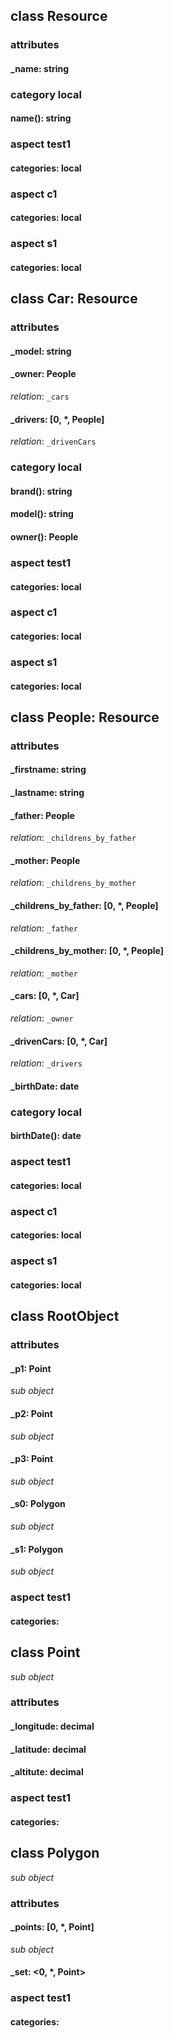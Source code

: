 ## class Resource
### attributes
#### _name: string
### category local
#### name(): string
### aspect test1
#### categories: local
### aspect c1
#### categories: local
### aspect s1
#### categories: local

## class Car: Resource
### attributes
#### _model: string
#### _owner: People
_relation_: `_cars`
#### _drivers: [0, *, People]
_relation_: `_drivenCars`
### category local
#### brand(): string
#### model(): string
#### owner(): People
### aspect test1
#### categories: local
### aspect c1
#### categories: local
### aspect s1
#### categories: local

## class People: Resource
### attributes
#### _firstname: string
#### _lastname: string
#### _father: People
_relation_: `_childrens_by_father`
#### _mother: People
_relation_: `_childrens_by_mother`
#### _childrens_by_father: [0, *, People]
_relation_: `_father`
#### _childrens_by_mother: [0, *, People]
_relation_: `_mother`
#### _cars: [0, *, Car]
_relation_: `_owner`
#### _drivenCars: [0, *, Car]
_relation_: `_drivers`
#### _birthDate: date
### category local
#### birthDate(): date
### aspect test1
#### categories: local
### aspect c1
#### categories: local
### aspect s1
#### categories: local

## class RootObject
### attributes
#### _p1: Point
_sub object_
#### _p2: Point
_sub object_
#### _p3: Point
_sub object_
#### _s0: Polygon
_sub object_
#### _s1: Polygon
_sub object_
### aspect test1
#### categories: 

## class Point
_sub object_
### attributes
#### _longitude: decimal
#### _latitude: decimal
#### _altitute: decimal
### aspect test1
#### categories: 

## class Polygon
_sub object_
### attributes
#### _points: [0, *, Point]
_sub object_
#### _set: <0, *, Point>
### aspect test1
#### categories: 
